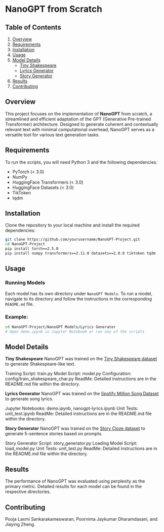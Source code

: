 # NanoGPT from Scratch

## Table of Contents

1. [Overview](#overview)
2. [Requirements](#requirements)
3. [Installation](#installation)
4. [Usage](#usage)
5. [Model Details](#model-details)
    - [Tiny Shakespeare](#tiny-shakespeare)
    - [Lyrics Generator](https://github.com/Agzjy/NLP-Project-Team105/tree/master/NanoGPT%20Models/Lyrics%20Generator)
    - [Story Generator](#story-generator)
6. [Results](#results)
7. [Contributing](#contributing)

## Overview

This project focuses on the implementation of **NanoGPT** from scratch, a streamlined and efficient adaptation of the GPT (Generative Pre-trained Transformer) architecture. Designed to generate coherent and contextually relevant text with minimal computational overhead, NanoGPT serves as a versatile tool for various text generation tasks.

## Requirements

To run the scripts, you will need Python 3 and the following dependencies:

- PyTorch (< 3.0)
- NumPy
- HuggingFace Transformers (< 3.0)
- HuggingFace Datasets (< 3.0)
- TikToken
- tqdm

## Installation

Clone the repository to your local machine and install the required dependencies:

```bash
git clone https://github.com/yourusername/NanoGPT-Project.git
cd NanoGPT-Project
pip install torch==2.5.0
pip install numpy transformers==2.11.0 datasets==2.0.0 tiktoken tqdm
```

## Usage

### Running Models

Each model has its own directory under `NanoGPT Models`. To run a model, navigate to its directory and follow the instructions in the corresponding `README.md` file.

### Example:

```bash
cd NanoGPT-Project/NanoGPT Models/Lyrics Generator
# Open demo.ipynb in Jupyter Notebook or run any of the scripts
```

## Model Details
**Tiny Shakespeare**
NanoGPT was trained on the [Tiny Shakespeare dataset](https://www.kaggle.com/datasets/thedevastator/the-bards-best-a-character-modeling-dataset) to generate Shakespeare-like text.

Training Script: train.py
Model Script: model.py
Configuration: config/train_shakespeare_char.py
ReadMe: Detailed instructions are in the README.md file within the directory.

**Lyrics Generator**
NanoGPT was trained on the [Spotify Million Song Dataset](https://www.kaggle.com/datasets/notshrirang/spotify-million-song-dataset) to generate song lyrics.

Jupyter Notebooks: demo.ipynb, nanogpt-lyrics.ipynb
Unit Tests: unit_test.ipynb
ReadMe: Detailed instructions are in the README.md file within the directory.

**Story Generator**
NanoGPT was trained on the [Story Cloze dataset](https://huggingface.co/datasets/LSDSem/story_cloze) to generate 5-sentence stories based on prompts.

Story Generator Script: story_generator.py
Loading Model Script: load_model.py
Unit Tests: unit_test.py
ReadMe: Detailed instructions are in the README.md file within the directory.

## Results
The performance of NanoGPT was evaluated using perplexity as the primary metric. Detailed results for each model can be found in the respective directories.

## Contributing
Pooja Laxmi Sankarakameswaran, Poornima Jaykumar Dharamdasani, and Jiaying Zheng.
